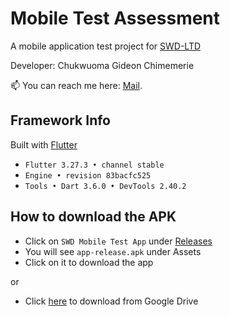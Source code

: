 # Mobile Test Assessment

A mobile application test project for [SWD-LTD](https://www.crunchbase.com/organization/soft-web-digital)

Developer: Chukwuoma Gideon Chimemerie

📫 You can reach me here: [Mail](mailto:gideon.dart@gmail.com).

## Framework Info

Built with [Flutter](https://flutter.dev)

- `Flutter 3.27.3 • channel stable`
- `Engine • revision 83bacfc525`
- `Tools • Dart 3.6.0 • DevTools 2.40.2`

## How to download the APK

- Click on `SWD Mobile Test App` under [Releases](https://github.com/egideons/swd_mobile_test/releases)
- You will see `app-release.apk` under Assets
- Click on it to download the app

or

- Click [here](https://drive.google.com/drive/folders/19YC53mm1GeixNmnx9Iwky8ghPf1yG-Nl?usp=sharing)
  to download from Google Drive
